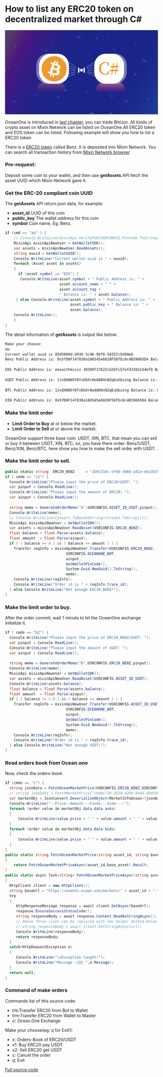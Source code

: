 # How to list any ERC20 token on decentralized market through C#
![cover](https://github.com/wenewzhang/mixin_labs-csharp-bot/raw/master/BItcoin_C%23.jpg)

OceanOne is introduced in [last chapter](https://github.com/wenewzhang/mixin_labs-csharp-bot/blob/master/README5.md), you can trade Bitcoin. All kinds of crypto asset on Mixin Network can be listed on OceanOne.All ERC20 token and EOS token can be listed. Following example will show you how to list a ERC20 token.

There is a [ERC20 token](https://etherscan.io/token/0xc409b5696c5f9612e194a582e14c8cd41ecdbc67) called Benz. It is deposited into Mixin Network. You can search all transaction history from [Mixin Network browser](https://mixin.one/snapshots/2b9c216c-ef60-398d-a42a-eba1b298581d )

### Pre-request:
Deposit some coin to your wallet, and then use **getAssets** API fetch the asset UUID which Mixin Network gave it.

### Get the ERC-20 compliant coin UUID
The **getAssets** API return json data, for example:

- **asset_id** UUID of this coin
- **public_key** The wallet address for this coin
- **symbol**  Coin name, Eg: Benz.

```csharp
if (cmd == "aw" ) {
    // Console.WriteLine(mixinApi.VerifyPIN(USRCONFIG.PinCode.ToString()).ToString());
    MixinApi mixinApiNewUser = GetWalletSDK();
    var assets = mixinApiNewUser.ReadAssets();
    string wuuid = GetWalletUUID();
    Console.WriteLine("Current wallet uuid is " + wuuid);
    foreach (Asset asset in assets)
    {
      if (asset.symbol == "EOS") {
       Console.WriteLine(asset.symbol + " Public Address is: " +
                         asset.account_name + " " +
                         asset.account_tag +
                         " Balance is: " + asset.balance);
     } else Console.WriteLine(asset.symbol + " Public Address is: " +
                              asset.public_key + " Balance is: " +
                              asset.balance);
    Console.WriteLine();
    }
}
```
The detail information of **getAssets** is output like below:
```bash
Make your choose:
aw
Current wallet uuid is 85d5609d-d93b-3c96-96f6-58357c5d99eb
Benz Public Address is: 0x5fD0F147830a186545e6020F58fEc0c4B39065D4 Balance is: 1

EOS Public Address is: eoswithmixin 30399f17622cb2bfc57efd3393144bf9 Balance is: 0

USDT Public Address is: 1JvQ98N5Y8TvDbXr8eA8DHsNZqEuGbzzng Balance is: 1

BTC Public Address is: 1JvQ98N5Y8TvDbXr8eA8DHsNZqEuGbzzng Balance is: 0

XIN Public Address is: 0x5fD0F147830a186545e6020F58fEc0c4B39065D4 Balance is: 0.01
```
### Make the limit order
- **Limit Order to Buy**  at or below the market.
- **Limit Order to Sell**  at or above the market.

OceanOne support three base coin: USDT, XIN, BTC, that mean you can sell or buy it between USDT, XIN, BTC, so, you have there order: Benz/USDT, Benz/XIN, Benz/BTC, here show you how to make the sell order with USDT.

### Make the limit order to sell.

```csharp
public static string  ERC20_BENZ     = "2b9c216c-ef60-398d-a42a-eba1b298581d";
if ( cmdo == "s2") {
  Console.WriteLine("Please input the price of ERC20/USDT: ");
  var pinput = Console.ReadLine();
  Console.WriteLine("Please input the amount of ERC20: ");
  var ainput = Console.ReadLine();

  string memo = GenerateOrderMemo("A",USRCONFIG.ASSET_ID_USDT,pinput);
  Console.WriteLine(memo);
  // Console.WriteLine(Convert.ToBase64String(stream3.ToArray()));
  MixinApi mixinApiNewUser = GetWalletSDK();
  var assets = mixinApiNewUser.ReadAsset(USRCONFIG.ERC20_BENZ);
  float balance = float.Parse(assets.balance);
  float amount  = float.Parse(ainput);
  if ( ( balance >= 0 ) && ( balance >= amount ) ) {
    Transfer reqInfo = mixinApiNewUser.Transfer(USRCONFIG.ERC20_BENZ,
                            USRCONFIG.OCEANONE_BOT,
                            ainput,
                            GetWalletPinCode(),
                            System.Guid.NewGuid().ToString(),
                            memo);
    Console.WriteLine(reqInfo);
    Console.WriteLine("Order id is " + reqInfo.trace_id);
  } else Console.WriteLine("Not enough ERC20_BENZ!");
}
```

### Make the limit order to buy.
After the order commit, wait 1 minute to let the OceanOne exchange initialize it.
```csharp
if ( cmdo == "b2") {
  Console.WriteLine("Please input the price of ERC20_BENZ/USDT: ");
  var pinput = Console.ReadLine();
  Console.WriteLine("Please input the amount of USDT: ");
  var ainput = Console.ReadLine();

  string memo = GenerateOrderMemo("B",USRCONFIG.ERC20_BENZ,pinput);
  Console.WriteLine(memo);
  MixinApi mixinApiNewUser = GetWalletSDK();
  var assets = mixinApiNewUser.ReadAsset(USRCONFIG.ASSET_ID_USDT);
  Console.WriteLine(assets.balance);
  float balance = float.Parse(assets.balance);
  float amount  = float.Parse(ainput);
  if ( ( balance >= 1.0 ) && ( balance >= amount ) ) {
    Transfer reqInfo = mixinApiNewUser.Transfer(USRCONFIG.ASSET_ID_USDT,
                            USRCONFIG.OCEANONE_BOT,
                            ainput,
                            GetWalletPinCode(),
                            System.Guid.NewGuid().ToString(),
                            memo);
    Console.WriteLine(reqInfo);
    Console.WriteLine("Order id is " + reqInfo.trace_id);
  } else Console.WriteLine("Not enough USDT!");
}
```
### Read orders book from Ocean.one
Now, check the orders-book.
```csharp
if (cmdo == "2") {
  string jsonData = FetchOceanMarketPrice(USRCONFIG.ERC20_BENZ,USRCONFIG.ASSET_ID_USDT);
  // string jsonData = FetchMarketPrice("c6d0c728-2624-429b-8e0d-d9d19b6592fa");
  var marketObj = JsonConvert.DeserializeObject<MarketInfoOcean>(jsonData);
  Console.WriteLine("--Price--Amount---Funds---Side----");
  foreach (order value in marketObj.data.data.asks)
  {
      Console.WriteLine(value.price + " " + value.amount + " " + value.funds + " " + value.side);
  }
  foreach (order value in marketObj.data.data.bids)
  {
      Console.WriteLine(value.price + " " + value.amount + " " + value.funds + " " + value.side);
  }
}
public static string FetchOceanMarketPrice(string asset_id, string base_asset)
{
    return FetchOceanMarketPriceAsync(asset_id,base_asset).Result;
}
public static async Task<string> FetchOceanMarketPriceAsync(string asset_id, string base_asset)
{
  HttpClient client = new HttpClient();
  string baseUrl = "https://events.ocean.one/markets/" + asset_id + "-" + base_asset + "/book";
  try
  {
     HttpResponseMessage response = await client.GetAsync(baseUrl);
     response.EnsureSuccessStatusCode();
     string responseBody = await response.Content.ReadAsStringAsync();
     // Above three lines can be replaced with new helper method below
     // string responseBody = await client.GetStringAsync(uri);
     Console.WriteLine(responseBody);
     return responseBody;
  }
  catch(HttpRequestException e)
  {
     Console.WriteLine("\nException Caught!");
     Console.WriteLine("Message :{0} ",e.Message);
  }
  return null;
}
```
### Command of make orders

Commands list of this source code:

- trb:Transfer ERC20 from Bot to Wallet
- trm:Transfer ERC20 from Wallet to Master
- o: Ocean.One Exchange

Make your choose(eg: q for Exit!):
- x:  Orders-Book of ERC20/USDT
- x1: Buy ERC20 pay USDT
- x2: Sell ERC20 get USDT
- c: Cancel the order
- q: Exit

[Full source code](https://github.com/wenewzhang/mixin_labs-csharp-bot/blob/master/bitcoin_wallet/Program.cs)
